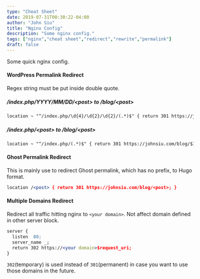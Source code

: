 ```yaml
---
type: "Cheat Sheet"
date: 2019-07-31T00:30:22-04:00
author: "John Siu"
title: "Nginx Config"
description: "Some nginx config."
tags: ["nginx","cheat sheet","redirect","rewrite","permalink"]
draft: false
---
```

Some quick nginx config.
<!--more-->

#### WordPress Permalink Redirect

Regex string must be put inside double quote.

##### /index.php/YYYY/MM/DD/\<post\> to /blog/\<post\>

```apache
location ~ "^/index.php/\d{4}/\d{2}/\d{2}/(.*)$" { return 301 https://johnsiu.com/blog/$1; }
```

##### /index.php/\<post\> to /blog/\<post\>

```apache
location ~ "^/index.php/(.*)$" { return 301 https://johnsiu.com/blog/$1; }```
```

#### Ghost Permalink Redirect

This is mainly use to redirect Ghost permalink, which has no prefix, to Hugo format.

```apache
location /<post> { return 301 https://johnsiu.com/blog/<post>; }
```

#### Multiple Domains Redirect

Redirect all traffic hitting nginx to `<your domain>`. Not affect domain defined in other server block.

```apache
server {
  listen  80;
  server_name _;
  return 302 https://<your domain>$request_uri;
}
```

`302`(temporary) is used instead of `301`(permanent) in case you want to use those domains in the future.
